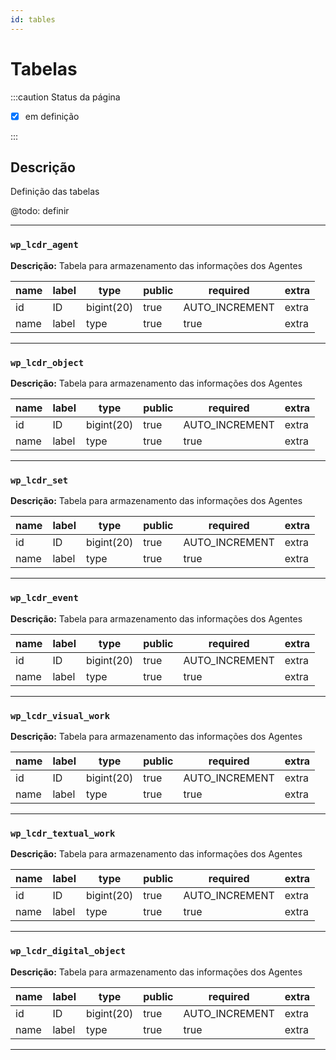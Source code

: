```yaml
---
id: tables
---
```


# Tabelas

:::caution Status da página

- [x] em definição

:::

## Descrição

Definição das tabelas

@todo: definir

---

### `wp_lcdr_agent`

**Descrição:** Tabela para armazenamento das informações dos Agentes

| name | label | type       | public | required       | extra |
| ---- | ----- | ---------- | ------ | -------------- | ----- |
| id   | ID    | bigint(20) | true   | AUTO_INCREMENT | extra |
| name | label | type       | true   | true           | extra |

---

### `wp_lcdr_object`

**Descrição:** Tabela para armazenamento das informações dos Agentes

| name | label | type       | public | required       | extra |
| ---- | ----- | ---------- | ------ | -------------- | ----- |
| id   | ID    | bigint(20) | true   | AUTO_INCREMENT | extra |
| name | label | type       | true   | true           | extra |

---

### `wp_lcdr_set`

**Descrição:** Tabela para armazenamento das informações dos Agentes

| name | label | type       | public | required       | extra |
| ---- | ----- | ---------- | ------ | -------------- | ----- |
| id   | ID    | bigint(20) | true   | AUTO_INCREMENT | extra |
| name | label | type       | true   | true           | extra |

---

### `wp_lcdr_event`

**Descrição:** Tabela para armazenamento das informações dos Agentes

| name | label | type       | public | required       | extra |
| ---- | ----- | ---------- | ------ | -------------- | ----- |
| id   | ID    | bigint(20) | true   | AUTO_INCREMENT | extra |
| name | label | type       | true   | true           | extra |

---

### `wp_lcdr_visual_work`

**Descrição:** Tabela para armazenamento das informações dos Agentes

| name | label | type       | public | required       | extra |
| ---- | ----- | ---------- | ------ | -------------- | ----- |
| id   | ID    | bigint(20) | true   | AUTO_INCREMENT | extra |
| name | label | type       | true   | true           | extra |

---

### `wp_lcdr_textual_work`

**Descrição:** Tabela para armazenamento das informações dos Agentes

| name | label | type       | public | required       | extra |
| ---- | ----- | ---------- | ------ | -------------- | ----- |
| id   | ID    | bigint(20) | true   | AUTO_INCREMENT | extra |
| name | label | type       | true   | true           | extra |

---

### `wp_lcdr_digital_object`

**Descrição:** Tabela para armazenamento das informações dos Agentes

| name | label | type       | public | required       | extra |
| ---- | ----- | ---------- | ------ | -------------- | ----- |
| id   | ID    | bigint(20) | true   | AUTO_INCREMENT | extra |
| name | label | type       | true   | true           | extra |

---
